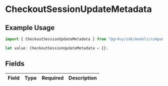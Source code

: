 # CheckoutSessionUpdateMetadata

## Example Usage

```typescript
import { CheckoutSessionUpdateMetadata } from "@gr4vy/sdk/models/components";

let value: CheckoutSessionUpdateMetadata = {};
```

## Fields

| Field       | Type        | Required    | Description |
| ----------- | ----------- | ----------- | ----------- |